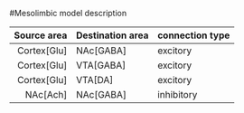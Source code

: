 #Mesolimbic model description

| Source area | Destination area | connection type |
|------------:|:-----------------|-----------------|
|Cortex[Glu]|NAc[GABA]|excitory|
|Cortex[Glu]|VTA[GABA]|excitory|
|Cortex[Glu]|VTA[DA]|excitory|
|NAc[Ach]|NAc[GABA]|inhibitory|
